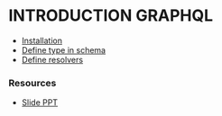 # INTRODUCTION GRAPHQL

- [Installation](https://www.apollographql.com/docs/apollo-server/getting-started)
- [Define type in schema](https://www.apollographql.com/docs/apollo-server/schema/schema)
- [Define resolvers](https://www.apollographql.com/docs/apollo-server/data/resolvers)


### Resources
- [Slide PPT](https://docs.google.com/presentation/d/1q8xxlBckN7sn6E-QC1D7XrgNwbxPgWtF25sJCs0TLkI/edit#slide=id.p7)